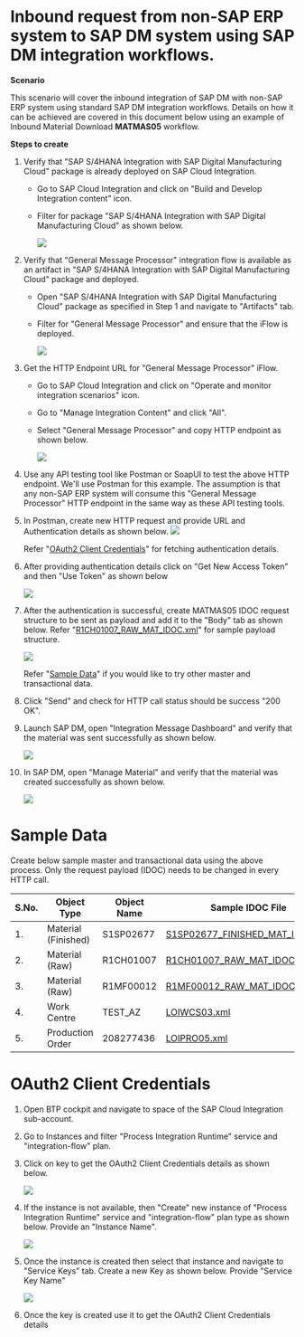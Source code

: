 # Inbound request from non-SAP ERP system to SAP DM system using SAP DM integration workflows.

**Scenario**

This scenario will cover the inbound integration of SAP DM with non-SAP ERP system using standard SAP DM integration workflows. Details on how it can be achieved are covered in this document below using an example of Inbound Material Download **MATMAS05** workflow.

**Steps to create**

1. Verify that "SAP S/4HANA Integration with SAP Digital Manufacturing Cloud" package is already deployed on SAP Cloud Integration.

    - Go to SAP Cloud Integration and click on "Build and Develop Integration content" icon.
    - Filter for package "SAP S/4HANA Integration with SAP Digital Manufacturing Cloud" as shown below.

        ![](readmeRefrences/images/image-1.png)

2. Verify that "General Message Processor" integration flow is available as an artifact in "SAP S/4HANA Integration with SAP Digital Manufacturing Cloud" package and deployed.

    - Open "SAP S/4HANA Integration with SAP Digital Manufacturing Cloud" package as specified in Step 1 and navigate to "Artifacts" tab.
    - Filter for "General Message Processor" and ensure that the iFlow is deployed.

        ![](readmeRefrences/images/image-2.png)

3. Get the HTTP Endpoint URL for "General Message Processor" iFlow.

    - Go to SAP Cloud Integration and click on "Operate and monitor integration scenarios" icon.
    - Go to "Manage Integration Content" and click "All".
    - Select "General Message Processor" and copy HTTP endpoint as shown below.

        ![](readmeRefrences/images/image-3.png)

4. Use any API testing tool like Postman or SoapUI to test the above HTTP endpoint. We'll use Postman for this example. The assumption is that any non-SAP ERP system will consume this "General Message Processor" HTTP endpoint in the same way as these API testing tools.
5. In Postman, create new HTTP request and provide URL and Authentication details as shown below.
        ![](readmeRefrences/images/image-4.png)

    Refer "[OAuth2 Client Credentials](#oauth2-client-credentials)" for fetching authentication details.
6. After providing authentication details click on "Get New Access Token" and then "Use Token" as shown below

    ![](readmeRefrences/images/image-5.png)

7. After the authentication is successful, create MATMAS05 IDOC request structure to be sent as payload and add it to the "Body" tab as shown below. Refer "[R1CH01007_RAW_MAT_IDOC.xml](readmeRefrences/R1CH01007_RAW_MAT_IDOC.xml)" for sample payload structure.

    ![](readmeRefrences/images/image-6.png)
    
    Refer "[Sample Data](#sample-data)" if you would like to try other master and transactional data.
8. Click "Send" and check for HTTP call status should be success "200 OK".
9. Launch SAP DM, open "Integration Message Dashboard" and verify that the material was sent successfully as shown below.

    ![](readmeRefrences/images/image-7.png)

10. In SAP DM, open "Manage Material" and verify that the material was created successfully as shown below.

    ![](readmeRefrences/images/image-8.png)


# Sample Data

Create below sample master and transactional data using the above process. Only the request payload (IDOC) needs to be changed in every HTTP call.

| **S.No.** | **Object Type** | **Object Name** | **Sample IDOC File** |
| --- | --- | --- | --- |
| 1. | Material (Finished) | S1SP02677 | [S1SP02677_FINISHED_MAT_IDOC.xml](readmeRefrences/S1SP02677_FINISHED_MAT_IDOC.xml) |
| 2. | Material (Raw) | R1CH01007 | [R1CH01007_RAW_MAT_IDOC.xml](readmeRefrences/R1CH01007_RAW_MAT_IDOC.xml) |
| 3. | Material (Raw) | R1MF00012 | [R1MF00012_RAW_MAT_IDOC.xml](readmeRefrences/R1MF00012_RAW_MAT_IDOC.xml) |
| 4. | Work Centre | TEST\_AZ | [LOIWCS03.xml](readmeRefrences/LOIWCS03.xml) |
| 5. | Production Order | 208277436 | [LOIPRO05.xml](readmeRefrences/LOIPRO05.xml) |


# OAuth2 Client Credentials

1. Open BTP cockpit and navigate to space of the SAP Cloud Integration sub-account.
2. Go to Instances and filter "Process Integration Runtime" service and "integration-flow" plan.
3. Click on key to get the OAuth2 Client Credentials details as shown below. 
    
    ![](readmeRefrences/images/image-9.png)

4. If the instance is not available, then "Create" new instance of "Process Integration Runtime" service and "integration-flow" plan type as shown below. Provide an "Instance Name".

    ![](readmeRefrences/images/image-10.png)

5. Once the instance is created then select that instance and navigate to "Service Keys" tab. Create a new Key as shown below. Provide "Service Key Name" 
    
    ![](readmeRefrences/images/image-11.png)

6. Once the key is created use it to get the OAuth2 Client Credentials details